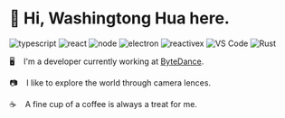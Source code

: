 # 👋 Hi, Washingtong Hua here.

![typescript](https://img.shields.io/badge/-typescript-000?&style=for-the-badge&logo=typescript)
![react](https://img.shields.io/badge/react-000?&style=for-the-badge&logo=react)
![node](https://img.shields.io/badge/node.js-000?&style=for-the-badge&logo=node.js)
![electron](https://img.shields.io/badge/electron-000?&style=for-the-badge&logo=electron)
![reactivex](https://img.shields.io/badge/rxjs-000?&style=for-the-badge&logo=reactivex&logoColor=B7178C)
![VS Code](https://img.shields.io/badge/-VS%20Code-000000?style=for-the-badge&logo=visualstudiocode&logoColor=blue)
![Rust](https://img.shields.io/badge/-Rust-000000?style=for-the-badge&logo=rust)

🖥  &nbsp;&nbsp; I'm a developer currently working at [ByteDance](https://www.douyin.com).

📷  &nbsp;&nbsp; I like to explore the world through camera lences.

☕️  &nbsp;&nbsp; A fine cup of a coffee is always a treat for me.
